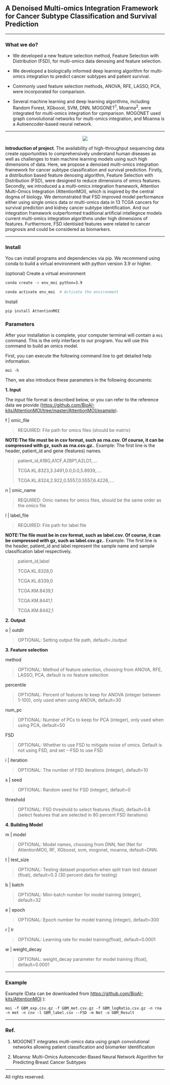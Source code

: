 ## A Denoised Multi-omics Integration Framework for Cancer Subtype Classification and Survival Prediction

---

### What we do?

- We developed a new feature selection method, Feature Selection with Distribution (FSD), for multi-omics data denosing and feature selection.

- We developed a biologically informed deep learning algorithm for multi-omics integration to predict cancer subtypes and patient survival. 

- Commonly used feature selection methods, ANOVA, RFE, LASSO, PCA, were incorporated for comparison.

- Several machine learning and deep learning algorithms, including Random Forest, XGboost, SVM, DNN, MOGONET<sup>1</sup>, Moanna<sup>2</sup>, were integrated for multi-omics integration for cpmparison. MOGONET used graph convolutional networks for multi-omics integration, and Moanna is a Autoencoder-based neural network.

---

<div align=center>
<img src="https://github.com/BioAI-kits/AttentionMOI/blob/master/img/Figure1.jpg" />
</div>

**Introduction of project**. The availability of high-throughput sequencing data create opportunities to comprehensively understand human diseases as well as challenges to train machine learning models using such high dimensions of data. Here, we propose a denoised multi-omics integration framework for cancer subtype classification and survival prediction. Firstly, a distribution based feature denosing algorithm, Feature Selection with Distribution (FSD), were designed to reduce dimensions of omics features. Secondly, we introduced a a multi-omics integration framework, Attention Multi-Omics Integration (AttentionMOI), which is inspired by the central dogma of biology. We demonstrated that FSD improved model performance either using single omics data or multi-omics data in 13 TCGA cancers for survival prediction and kidney cancer subtype identification. And our integration framework outperformed traditional artificial intellegnce models current multi-omics integration algorithms under high dimensions of features. Furthermore, FSD identisied features were related to cancer prognosis and could be considered as biomarkers. 

---

### Install

You can install programs and dependencies via pip. We recommend using conda to build a virtual environment with python version 3.9 or higher.

(optional) Create a virtual environment

```bash
conda create -n env_moi python=3.9

conda activate env_moi  # Activate the environment
```

Install

```bash
pip install AttentionMOI
```

### Parameters
 
After your installation is complete, your computer terminal will contain a `moi` command. This is the only interface to our program. You will use this command to build an omics model.

First, you can execute the following command line to get detailed help information.

```
moi -h
```

Then, we also introduce these parameters in the following documents: 


**1. Input**

The input file format is described below, or you can refer to the reference data we provide (https://github.com/BioAI-kits/AttentionMOI/tree/master/AttentionMOI/example).

f | omic_file

> REQUIRED: File path for omics files (should be matrix)

**NOTE:The file must be in csv format, such as rna.csv. Of course, it can be compressed with gz, such as rna.csv.gz.**. Example: The first line is the header, patient_id and gene (features) names.

>  patient_id,A1BG,A1CF,A2BP1,A2LD1,....
>
>  TCGA.KL.8323,3.3491,0.0,0.0,5.8939,....
>
>  TCGA.KL.8324,2.922,0.5557,0.5557,6.4226,....

n | omic_name

> REQUIRED: Omic names for omics files, should be the same order as the omics file

l | label_file

> REQUIRED: File path for label file

**NOTE:The file must be in csv format, such as label.csv. Of course, it can be compressed with gz, such as label.csv.gz.**. Example: The first line is the header, patient_id and label represent the sample name and sample classification label respectively. 

> patient_id,label
>
> TCGA.KL.8328,0
>
> TCGA.KL.8339,0
>
> TCGA.KM.8439,1
>
> TCGA.KM.8441,1
>
> TCGA.KM.8442,1


**2. Output**

o | outdir

> OPTIONAL: Setting output file path, default=./output


**3. Feature selection**

method

> OPTIONAL: Method of feature selection, choosing from ANOVA, RFE, LASSO, PCA, default is no feature selection

percentile

> OPTIONAL: Percent of features to keep for ANOVA (integer between 1-100), only used when using ANOVA, default=30

num_pc

> OPTIONAL: Number of PCs to keep for PCA (integer), only used when using PCA, default=50

FSD

> OPTIONAL: Whether to use FSD to mitigate noise of omics. Default is not using FSD, and set --FSD to use FSD

i | iteration

> OPTIONAL: The number of FSD iterations (integer), default=10

s | seed

> OPTIONAL: Random seed for FSD (integer), default=0

threshold

> OPTIONAL: FSD threshold to select features (float), default=0.8 (select features that are selected in 80 percent FSD iterations)


**4. Building Model**

m | model 

> OPTIONAL: Model names, choosing from DNN, Net (Net for AttentionMOI), RF, XGboost, svm, mogonet, moanna, default=DNN.

t | test_size

> OPTIONAL: Testing dataset proportion when split train test dataset (float), default=0.3 (30 percent data for testing)

b | batch

> OPTIONAL: Mini-batch number for model training (integer), default=32

e | epoch

> OPTIONAL: Epoch number for model training (integer), default=300

r | lr

> OPTIONAL: Learning rate for model training(float), default=0.0001

w | weight_decay

> OPTIONAL: weight_decay parameter for model training (float), default=0.0001

---

### Example

Example (Data can be downloaded from https://github.com/BioAI-kits/AttentionMOI ): 
```
moi -f GBM_exp.csv.gz -f GBM_met.csv.gz -f GBM_logRatio.csv.gz -n rna -n met -n cnv -l GBM_label.csv --FSD -m Net -o GBM_Result
```

---

### Ref.

1. MOGONET integrates multi-omics data using graph convolutional networks allowing patient classification and biomarker identification

2. Moanna: Multi-Omics Autoencoder-Based Neural Network Algorithm for Predicting Breast Cancer Subtypes 


---

All rights reserved.



